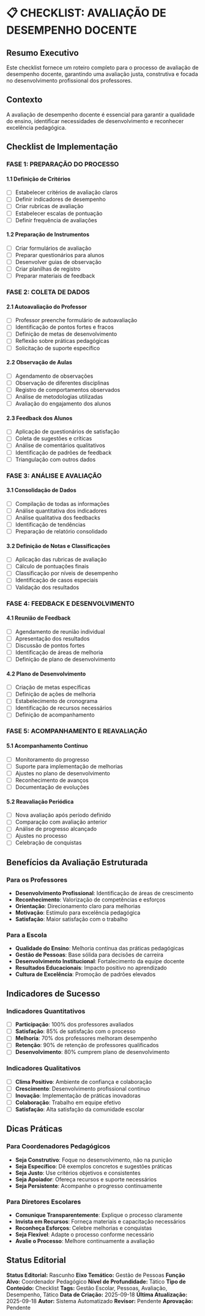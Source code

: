 # 📋 **CHECKLIST: AVALIAÇÃO DE DESEMPENHO DOCENTE**

## Resumo Executivo

Este checklist fornece um roteiro completo para o processo de avaliação de desempenho docente, garantindo uma avaliação justa, construtiva e focada no desenvolvimento profissional dos professores.

## Contexto

A avaliação de desempenho docente é essencial para garantir a qualidade do ensino, identificar necessidades de desenvolvimento e reconhecer excelência pedagógica.

## Checklist de Implementação

### **FASE 1: PREPARAÇÃO DO PROCESSO**

#### **1.1 Definição de Critérios**
- [ ] Estabelecer critérios de avaliação claros
- [ ] Definir indicadores de desempenho
- [ ] Criar rubricas de avaliação
- [ ] Estabelecer escalas de pontuação
- [ ] Definir frequência de avaliações

#### **1.2 Preparação de Instrumentos**
- [ ] Criar formulários de avaliação
- [ ] Preparar questionários para alunos
- [ ] Desenvolver guias de observação
- [ ] Criar planilhas de registro
- [ ] Preparar materiais de feedback

### **FASE 2: COLETA DE DADOS**

#### **2.1 Autoavaliação do Professor**
- [ ] Professor preenche formulário de autoavaliação
- [ ] Identificação de pontos fortes e fracos
- [ ] Definição de metas de desenvolvimento
- [ ] Reflexão sobre práticas pedagógicas
- [ ] Solicitação de suporte específico

#### **2.2 Observação de Aulas**
- [ ] Agendamento de observações
- [ ] Observação de diferentes disciplinas
- [ ] Registro de comportamentos observados
- [ ] Análise de metodologias utilizadas
- [ ] Avaliação do engajamento dos alunos

#### **2.3 Feedback dos Alunos**
- [ ] Aplicação de questionários de satisfação
- [ ] Coleta de sugestões e críticas
- [ ] Análise de comentários qualitativos
- [ ] Identificação de padrões de feedback
- [ ] Triangulação com outros dados

### **FASE 3: ANÁLISE E AVALIAÇÃO**

#### **3.1 Consolidação de Dados**
- [ ] Compilação de todas as informações
- [ ] Análise quantitativa dos indicadores
- [ ] Análise qualitativa dos feedbacks
- [ ] Identificação de tendências
- [ ] Preparação de relatório consolidado

#### **3.2 Definição de Notas e Classificações**
- [ ] Aplicação das rubricas de avaliação
- [ ] Cálculo de pontuações finais
- [ ] Classificação por níveis de desempenho
- [ ] Identificação de casos especiais
- [ ] Validação dos resultados

### **FASE 4: FEEDBACK E DESENVOLVIMENTO**

#### **4.1 Reunião de Feedback**
- [ ] Agendamento de reunião individual
- [ ] Apresentação dos resultados
- [ ] Discussão de pontos fortes
- [ ] Identificação de áreas de melhoria
- [ ] Definição de plano de desenvolvimento

#### **4.2 Plano de Desenvolvimento**
- [ ] Criação de metas específicas
- [ ] Definição de ações de melhoria
- [ ] Estabelecimento de cronograma
- [ ] Identificação de recursos necessários
- [ ] Definição de acompanhamento

### **FASE 5: ACOMPANHAMENTO E REAVALIAÇÃO**

#### **5.1 Acompanhamento Contínuo**
- [ ] Monitoramento do progresso
- [ ] Suporte para implementação de melhorias
- [ ] Ajustes no plano de desenvolvimento
- [ ] Reconhecimento de avanços
- [ ] Documentação de evoluções

#### **5.2 Reavaliação Periódica**
- [ ] Nova avaliação após período definido
- [ ] Comparação com avaliação anterior
- [ ] Análise de progresso alcançado
- [ ] Ajustes no processo
- [ ] Celebração de conquistas

## Benefícios da Avaliação Estruturada

### **Para os Professores**
- **Desenvolvimento Profissional**: Identificação de áreas de crescimento
- **Reconhecimento**: Valorização de competências e esforços
- **Orientação**: Direcionamento claro para melhorias
- **Motivação**: Estímulo para excelência pedagógica
- **Satisfação**: Maior satisfação com o trabalho

### **Para a Escola**
- **Qualidade do Ensino**: Melhoria contínua das práticas pedagógicas
- **Gestão de Pessoas**: Base sólida para decisões de carreira
- **Desenvolvimento Institucional**: Fortalecimento da equipe docente
- **Resultados Educacionais**: Impacto positivo no aprendizado
- **Cultura de Excelência**: Promoção de padrões elevados

## Indicadores de Sucesso

### **Indicadores Quantitativos**
- [ ] **Participação**: 100% dos professores avaliados
- [ ] **Satisfação**: 85% de satisfação com o processo
- [ ] **Melhoria**: 70% dos professores melhoram desempenho
- [ ] **Retenção**: 90% de retenção de professores qualificados
- [ ] **Desenvolvimento**: 80% cumprem plano de desenvolvimento

### **Indicadores Qualitativos**
- [ ] **Clima Positivo**: Ambiente de confiança e colaboração
- [ ] **Crescimento**: Desenvolvimento profissional contínuo
- [ ] **Inovação**: Implementação de práticas inovadoras
- [ ] **Colaboração**: Trabalho em equipe efetivo
- [ ] **Satisfação**: Alta satisfação da comunidade escolar

## Dicas Práticas

### **Para Coordenadores Pedagógicos**
- **Seja Construtivo**: Foque no desenvolvimento, não na punição
- **Seja Específico**: Dê exemplos concretos e sugestões práticas
- **Seja Justo**: Use critérios objetivos e consistentes
- **Seja Apoiador**: Ofereça recursos e suporte necessários
- **Seja Persistente**: Acompanhe o progresso continuamente

### **Para Diretores Escolares**
- **Comunique Transparentemente**: Explique o processo claramente
- **Invista em Recursos**: Forneça materiais e capacitação necessários
- **Reconheça Esforços**: Celebre melhorias e conquistas
- **Seja Flexível**: Adapte o processo conforme necessário
- **Avalie o Processo**: Melhore continuamente a avaliação

## Status Editorial

**Status Editorial:** Rascunho
**Eixo Temático:** Gestão de Pessoas
**Função Alvo:** Coordenador Pedagógico
**Nível de Profundidade:** Tático
**Tipo de Conteúdo:** Checklist
**Tags:** Gestão Escolar, Pessoas, Avaliação, Desempenho, Tático
**Data de Criação:** 2025-09-18
**Última Atualização:** 2025-09-18
**Autor:** Sistema Automatizado
**Revisor:** Pendente
**Aprovação:** Pendente
